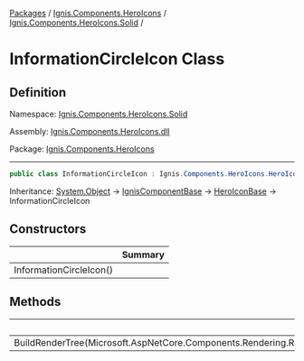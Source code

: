 [Packages](../../README.md) / [Ignis.Components.HeroIcons](../README.md) / [Ignis.Components.HeroIcons.Solid](README.md) /

# InformationCircleIcon Class

## Definition

Namespace: [Ignis.Components.HeroIcons.Solid](README.md)

Assembly: [Ignis.Components.HeroIcons.dll](../README.md)

Package: [Ignis.Components.HeroIcons](https://www.nuget.org/packages/Ignis.Components.HeroIcons)

---

```csharp
public class InformationCircleIcon : Ignis.Components.HeroIcons.HeroIconBase
```

Inheritance: [System.Object](https://learn.microsoft.com/en-us/dotnet/api/System.Object) → [IgnisComponentBase](../../Ignis.Components/Ignis.Components/Ignis.Components.IgnisComponentBase.md) → [HeroIconBase](../Ignis.Components.HeroIcons/Ignis.Components.HeroIcons.HeroIconBase.md) → InformationCircleIcon

## Constructors

|                         | Summary |
| ----------------------- | ------- |
| InformationCircleIcon() |         |

## Methods

|                                                                              | Summary |
| ---------------------------------------------------------------------------- | ------- |
| BuildRenderTree(Microsoft.AspNetCore.Components.Rendering.RenderTreeBuilder) |         |
